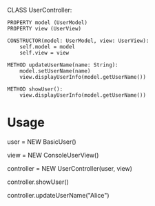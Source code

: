 CLASS UserController:

    PROPERTY model (UserModel)
    PROPERTY view (UserView)

    CONSTRUCTOR(model: UserModel, view: UserView):
        self.model = model
        self.view = view

    METHOD updateUserName(name: String):
        model.setUserName(name)
        view.displayUserInfo(model.getUserName())

    METHOD showUser():
        view.displayUserInfo(model.getUserName())

# Usage

user = NEW BasicUser()

view = NEW ConsoleUserView()

controller = NEW UserController(user, view)


controller.showUser() 

controller.updateUserName("Alice") 